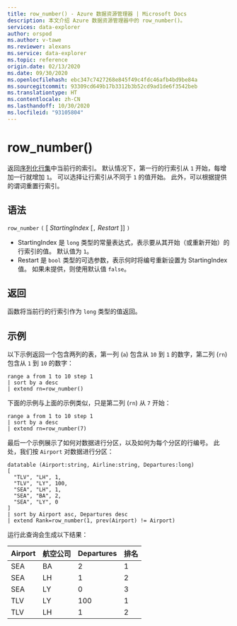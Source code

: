 ```yaml
---
title: row_number() - Azure 数据资源管理器 | Microsoft Docs
description: 本文介绍 Azure 数据资源管理器中的 row_number()。
services: data-explorer
author: orspod
ms.author: v-tawe
ms.reviewer: alexans
ms.service: data-explorer
ms.topic: reference
origin.date: 02/13/2020
ms.date: 09/30/2020
ms.openlocfilehash: ebc347c7427268e845f49c4fdc46afb4bd9be84a
ms.sourcegitcommit: 93309cd649b17b3312b3b52cd9ad1de6f3542beb
ms.translationtype: HT
ms.contentlocale: zh-CN
ms.lasthandoff: 10/30/2020
ms.locfileid: "93105804"
---
```

# <a name="row_number"></a>row_number()

返回[序列化行集](./windowsfunctions.md#serialized-row-set)中当前行的索引。
默认情况下，第一行的行索引从 `1` 开始，每增加一行就增加 `1`。
可以选择让行索引从不同于 `1` 的值开始。
此外，可以根据提供的谓词重置行索引。

## <a name="syntax"></a>语法

`row_number` `(` [ *StartingIndex* [`,` *Restart* ]] `)`

* StartingIndex 是 `long` 类型的常量表达式，表示要从其开始（或重新开始）的行索引的值。 默认值为 `1`。
* Restart 是 `bool` 类型的可选参数，表示何时将编号重新设置为 StartingIndex 值。 如果未提供，则使用默认值 `false`。

## <a name="returns"></a>返回

函数将当前行的行索引作为 `long` 类型的值返回。

## <a name="examples"></a>示例

以下示例返回一个包含两列的表，第一列 (`a`) 包含从 `10` 到 `1` 的数字，第二列 (`rn`) 包含从 `1` 到 `10` 的数字：

```kusto
range a from 1 to 10 step 1
| sort by a desc
| extend rn=row_number()
```

下面的示例与上面的示例类似，只是第二列 (`rn`) 从 `7` 开始：

```kusto
range a from 1 to 10 step 1
| sort by a desc
| extend rn=row_number(7)
```

最后一个示例展示了如何对数据进行分区，以及如何为每个分区的行编号。 此处，我们按 `Airport` 对数据进行分区：

```kusto
datatable (Airport:string, Airline:string, Departures:long)
[
  "TLV", "LH", 1,
  "TLV", "LY", 100,
  "SEA", "LH", 1,
  "SEA", "BA", 2,
  "SEA", "LY", 0
]
| sort by Airport asc, Departures desc
| extend Rank=row_number(1, prev(Airport) != Airport)
```

运行此查询会生成以下结果：

Airport  | 航空公司  | Departures  | 排名
---------|----------|-------------|------
SEA      | BA       | 2           | 1
SEA      | LH       | 1           | 2
SEA      | LY       | 0           | 3
TLV      | LY       | 100         | 1
TLV      | LH       | 1           | 2
